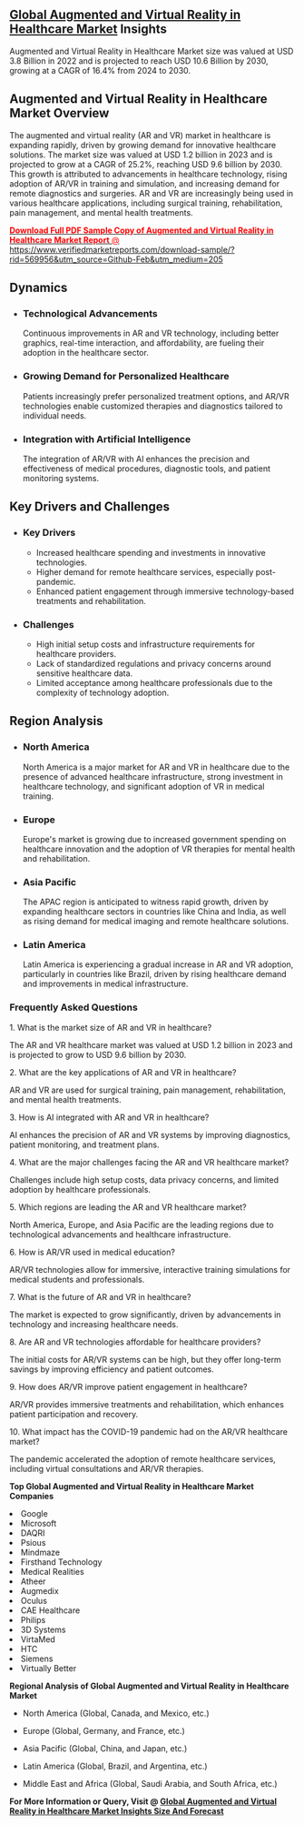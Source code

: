 <h2><a href="https://www.verifiedmarketreports.com/download-sample/?rid=569956&amp;utm_source=Github&amp;utm_medium=205" target="_blank">Global Augmented and Virtual Reality in Healthcare Market</a> Insights</h2><p>Augmented and Virtual Reality in Healthcare Market size was valued at USD 3.8 Billion in 2022 and is projected to reach USD 10.6 Billion by 2030, growing at a CAGR of 16.4% from 2024 to 2030.</p><p> <h2>Augmented and Virtual Reality in Healthcare Market Overview</h2> <p>The augmented and virtual reality (AR and VR) market in healthcare is expanding rapidly, driven by growing demand for innovative healthcare solutions. The market size was valued at USD 1.2 billion in 2023 and is projected to grow at a CAGR of 25.2%, reaching USD 9.6 billion by 2030. This growth is attributed to advancements in healthcare technology, rising adoption of AR/VR in training and simulation, and increasing demand for remote diagnostics and surgeries. AR and VR are increasingly being used in various healthcare applications, including surgical training, rehabilitation, pain management, and mental health treatments.</p> <p><a href="sample_link"><p><span class=""><span style="color: #ff0000;"><strong>Download Full PDF Sample Copy of Augmented and Virtual Reality in Healthcare Market Report</strong> @ </span><a href="https://www.verifiedmarketreports.com/download-sample/?rid=569956&amp;utm_source=Github-Feb&amp;utm_medium=205" target="_blank">https://www.verifiedmarketreports.com/download-sample/?rid=569956&amp;utm_source=Github-Feb&amp;utm_medium=205</a></span></p></a></p> <h2>Dynamics</h2> <ul> <li><h3>Technological Advancements</h3>Continuous improvements in AR and VR technology, including better graphics, real-time interaction, and affordability, are fueling their adoption in the healthcare sector.</li> <li><h3>Growing Demand for Personalized Healthcare</h3>Patients increasingly prefer personalized treatment options, and AR/VR technologies enable customized therapies and diagnostics tailored to individual needs.</li> <li><h3>Integration with Artificial Intelligence</h3>The integration of AR/VR with AI enhances the precision and effectiveness of medical procedures, diagnostic tools, and patient monitoring systems.</li> </ul> <h2>Key Drivers and Challenges</h2> <ul> <li><h3>Key Drivers</h3> <ul> <li>Increased healthcare spending and investments in innovative technologies.</li> <li>Higher demand for remote healthcare services, especially post-pandemic.</li> <li>Enhanced patient engagement through immersive technology-based treatments and rehabilitation.</li> </ul> </li> <li><h3>Challenges</h3> <ul> <li>High initial setup costs and infrastructure requirements for healthcare providers.</li> <li>Lack of standardized regulations and privacy concerns around sensitive healthcare data.</li> <li>Limited acceptance among healthcare professionals due to the complexity of technology adoption.</li> </ul> </li> </ul> <h2>Region Analysis</h2> <ul> <li><h3>North America</h3>North America is a major market for AR and VR in healthcare due to the presence of advanced healthcare infrastructure, strong investment in healthcare technology, and significant adoption of VR in medical training.</li> <li><h3>Europe</h3>Europe's market is growing due to increased government spending on healthcare innovation and the adoption of VR therapies for mental health and rehabilitation.</li> <li><h3>Asia Pacific</h3>The APAC region is anticipated to witness rapid growth, driven by expanding healthcare sectors in countries like China and India, as well as rising demand for medical imaging and remote healthcare solutions.</li> <li><h3>Latin America</h3>Latin America is experiencing a gradual increase in AR and VR adoption, particularly in countries like Brazil, driven by rising healthcare demand and improvements in medical infrastructure.</li> </ul> <h3>Frequently Asked Questions</h3> <p>1. What is the market size of AR and VR in healthcare?</p> <p>The AR and VR healthcare market was valued at USD 1.2 billion in 2023 and is projected to grow to USD 9.6 billion by 2030.</p> <p>2. What are the key applications of AR and VR in healthcare?</p> <p>AR and VR are used for surgical training, pain management, rehabilitation, and mental health treatments.</p> <p>3. How is AI integrated with AR and VR in healthcare?</p> <p>AI enhances the precision of AR and VR systems by improving diagnostics, patient monitoring, and treatment plans.</p> <p>4. What are the major challenges facing the AR and VR healthcare market?</p> <p>Challenges include high setup costs, data privacy concerns, and limited adoption by healthcare professionals.</p> <p>5. Which regions are leading the AR and VR healthcare market?</p> <p>North America, Europe, and Asia Pacific are the leading regions due to technological advancements and healthcare infrastructure.</p> <p>6. How is AR/VR used in medical education?</p> <p>AR/VR technologies allow for immersive, interactive training simulations for medical students and professionals.</p> <p>7. What is the future of AR and VR in healthcare?</p> <p>The market is expected to grow significantly, driven by advancements in technology and increasing healthcare needs.</p> <p>8. Are AR and VR technologies affordable for healthcare providers?</p> <p>The initial costs for AR/VR systems can be high, but they offer long-term savings by improving efficiency and patient outcomes.</p> <p>9. How does AR/VR improve patient engagement in healthcare?</p> <p>AR/VR provides immersive treatments and rehabilitation, which enhances patient participation and recovery.</p> <p>10. What impact has the COVID-19 pandemic had on the AR/VR healthcare market?</p> <p>The pandemic accelerated the adoption of remote healthcare services, including virtual consultations and AR/VR therapies.</p> </p><p><strong>Top Global Augmented and Virtual Reality in Healthcare Market Companies</strong></p><div data-test-id=""><p><li>Google</li><li> Microsoft</li><li> DAQRI</li><li> Psious</li><li> Mindmaze</li><li> Firsthand Technology</li><li> Medical Realities</li><li> Atheer</li><li> Augmedix</li><li> Oculus</li><li> CAE Healthcare</li><li> Philips</li><li> 3D Systems</li><li> VirtaMed</li><li> HTC</li><li> Siemens</li><li> Virtually Better</li></p><div><strong>Regional Analysis of&nbsp;Global Augmented and Virtual Reality in Healthcare Market</strong></div><ul><li dir="ltr"><p dir="ltr">North America&nbsp;(Global, Canada, and Mexico, etc.)</p></li><li dir="ltr"><p dir="ltr">Europe (Global, Germany, and France, etc.)</p></li><li dir="ltr"><p dir="ltr">Asia Pacific&nbsp;(Global, China, and Japan, etc.)</p></li><li dir="ltr"><p dir="ltr">Latin America&nbsp;(Global, Brazil, and Argentina, etc.)</p></li><li dir="ltr">Middle East and Africa&nbsp;(Global, Saudi Arabia, and South Africa, etc.)</li></ul><p><strong>For More Information or Query, Visit @&nbsp;</strong><strong><a href="https://www.verifiedmarketreports.com/product/augmented-and-virtual-reality-in-healthcare-market-size-and-forecast/?utm_source=Github&amp;utm_medium=205" target="_blank">Global Augmented and Virtual Reality in Healthcare Market Insights Size And Forecast</a></strong></p></div>
